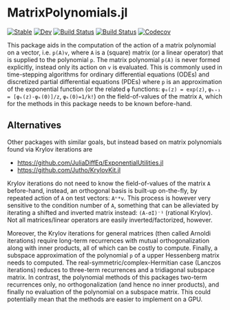 # MatrixPolynomials.jl

[![Stable](https://img.shields.io/badge/docs-stable-blue.svg)](https://jagot.github.io/MatrixPolynomials.jl/stable)
[![Dev](https://img.shields.io/badge/docs-dev-blue.svg)](https://jagot.github.io/MatrixPolynomials.jl/dev)
[![Build Status](https://travis-ci.org/jagot/MatrixPolynomials.jl.svg?branch=master)](https://travis-ci.org/jagot/MatrixPolynomials.jl)
[![Build Status](https://ci.appveyor.com/api/projects/status/github/jagot/MatrixPolynomials.jl?svg=true)](https://ci.appveyor.com/project/jagot/MatrixPolynomials-jl)
[![Codecov](https://codecov.io/gh/jagot/MatrixPolynomials.jl/branch/master/graph/badge.svg)](https://codecov.io/gh/jagot/MatrixPolynomials.jl)

This package aids in the computation of the action of a matrix
polynomial on a vector, i.e. `p(A)v`, where `A` is a (square) matrix
(or a linear operator) that is supplied to the polynomial `p`. The
matrix polynomial `p(A)` is never formed explicitly, instead only its
action on `v` is evaluated. This is commonly used in time-stepping
algorithms for ordinary differential equations (ODEs) and discretized
partial differential equations (PDEs) where `p` is an approximation of
the exponential function (or the related `φ` functions:
`φ₀(z) = exp(z)`, `φₖ₊₁ = [φₖ(z)-φₖ(0)]/z`, `φₖ(0)=1/k!`) on the
field-of-values of the matrix `A`, which for the methods in this
package needs to be known before-hand.

## Alternatives

Other packages with similar goals, but instead based on matrix
polynomials found via Krylov iterations are

- https://github.com/JuliaDiffEq/ExponentialUtilities.jl
- https://github.com/Jutho/KrylovKit.jl

Krylov iterations do not need to know the field-of-values of the
matrix `A` before-hand, instead, an orthogonal basis is built-up
on-the-fly, by repeated action of `A` on test vectors: `Aⁿ*v`. This
process is however very sensitive to the condition number of `A`,
something that can be alleviated by iterating a shifted and inverted
matrix instead: `(A-σI)⁻¹` (rational Krylov). Not all matrices/linear
operators are easily inverted/factorized, however.

Moreover, the Krylov iterations for general matrices (then called
Arnoldi iterations) require long-term recurrences with mutual
orthogonalization along with inner products, all of which can be
costly to compute. Finally, a subspace approximation of the polynomial
`p` of a upper Hessenberg matrix needs to computed. The
real-symmetric/complex-Hermitian case (Lanczos iterations) reduces to
three-term recurrences and a tridiagonal subspace matrix. In contrast,
the polynomial methods of this packages two-term recurrences only, no
orthogonalization (and hence no inner products), and finally no
evaluation of the polynomial on a subspace matrix. This could
potentially mean that the methods are easier to implement on a GPU.
